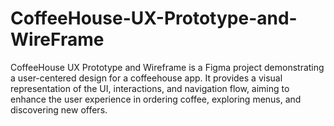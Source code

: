 # CoffeeHouse-UX-Prototype-and-WireFrame
CoffeeHouse UX Prototype and Wireframe is a Figma project demonstrating a user-centered design for a coffeehouse app. It provides a visual representation of the UI, interactions, and navigation flow, aiming to enhance the user experience in ordering coffee, exploring menus, and discovering new offers.
